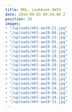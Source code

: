 ```yaml
---
title: MHL, Lookbook AW19
date: 2018-09-03 09:54:00 Z
position: 10
images:
- "/uploads/mhl-aw19-21.jpg"
- "/uploads/mhl-aw19-06.jpg"
- "/uploads/mhl-aw19-23.jpg"
- "/uploads/mhl-aw19-01.jpg"
- "/uploads/mhl-aw19-26.jpg"
- "/uploads/mhl-aw19-12.jpg"
- "/uploads/mhl-aw19-18.jpg"
- "/uploads/mhl-aw19-05.jpg"
- "/uploads/mhl-aw19-20.jpg"
- "/uploads/mhl-aw19-07.jpg"
- "/uploads/mhl-aw19-10.jpg"
- "/uploads/mhl-aw19-22.jpg"
- "/uploads/mhl-aw19-09.jpg"
- "/uploads/mhl-aw19-14.jpg"
- "/uploads/mhl-aw19-08.jpg"
- "/uploads/mhl-aw19-24.jpg"
- "/uploads/mhl-aw19-11.jpg"
---
```


